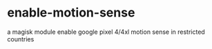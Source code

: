 # enable-motion-sense

a magisk module enable google pixel 4/4xl motion sense in restricted countries

